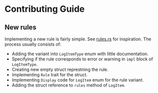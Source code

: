# Contributing Guide

## New rules

Implementing a new rule is fairly simple. See [rules.rs](https://github.com/pnevyk/latexerr/blob/master/src/rules.rs)
for inspiration. The process usually consists of:

* Adding the variant into `LogItemType` enum with little documentation.
* Specifying if the rule corresponds to error or warning in `impl` block of `LogItemType`.
* Creating new empty struct represtning the rule.
* Implementing `Rule` trait for the struct.
* Implementing `Display` code for `LogItem` enum for the rule variant.
* Adding the struct reference to `rules` method of `LogItem`.
